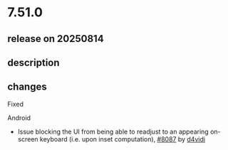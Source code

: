 # 7.51.0

## release on 20250814
## description
## changes
Fixed

Android

* Issue blocking the UI from being able to readjust to an appearing on-screen keyboard (i.e. upon inset computation), <a href="https://github.com/wix/react-native-navigation/pull/8087" data-hovercard-type="pull_request" data-hovercard-url="/wix/react-native-navigation/pull/8087/hovercard">#8087</a> by <a href="https://github.com/d4vidi">d4vidi</a>

